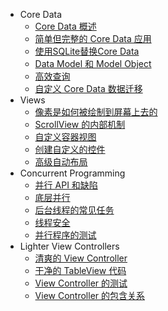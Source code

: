* Core Data
    + [Core Data 概述](CoreData/CoreDataOverview.md)
    + [简单但完整的 Core Data 应用](CoreData/SimpleButCompleteCoreDataApplication.md)
    + [使用SQLite替换Core Data](CoreData/UsesSQLiteInsteadOfCoreData.md)
    + [Data Model 和 Model Object](CoreData/DataModelsAndModelObjects.md)
    + [高效查询](CoreData/PerformantFetching.md)
    + [自定义 Core Data 数据迁移](CoreData/CustomCoreDataMigrations.md) 
* Views
    + [像素是如何被绘制到屏幕上去的](Views/HowPixelsActuallyGetOntoTheScreen.md)
    + [ScrollView 的内部机制](Views/InternalOfScrollView.md)
    + [自定义容器视图](Views/CustomCollectionViewLayouts.md)
    + [创建自定义的控件](Views/CreatingCustomControls.md)
    + [高级自动布局](Views/AdvancedAutoLayoutToolbox.md)
* Concurrent Programming
    + [并行 API 和缺陷](ConcurrentProgramming/ConcurrencyAPIAndPitfalls.md)
    + [底层并行](ConcurrentProgramming/LowlevelConcurrency.md)
    + [后台线程的常见任务](ConcurrentProgramming/CommonTasksInTheBackground.md)
    + [线程安全](ConcurrentProgramming/ThreadSafety.md)
    + [并行程序的测试](ConcurrentProgramming/TestingConcurrentApplications.md)
* Lighter View Controllers
    + [清爽的 View Controller](LighterViewControllers/LighterViewController.md)
    + [干净的 TableView 代码](LighterViewControllers/CleanTableViewCode.md)
    + [View Controller 的测试](LighterViewControllers/ViewControllerTesting.md)
    + [View Controller 的包含关系](LighterViewController/ViewControllerContainment.md)
